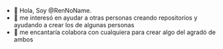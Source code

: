 - 👋 Hola, Soy @RenNoName.
- 👀 me interesó en ayudar a otras personas creando repositorios y ayudando a crear los de algunas personas
- 💞️ me encantaría colabora con cualquiera para crear algo del agradó de ambos

<!---
RenNoName/RenNoName is a ✨ special ✨ repository because its `README.md` (this file) appears on your GitHub profile.
You can click the Preview link to take a look at your changes.
--->
